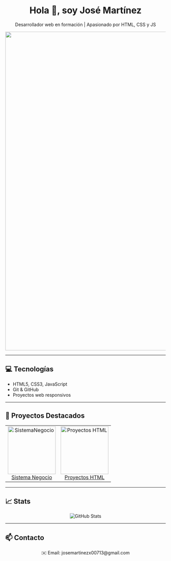 <h1 align="center">Hola 👋, soy José Martínez</h1>

<p align="center">
  Desarrollador web en formación | Apasionado por HTML, CSS y JS
</p>

<!-- GIF de dragón descansando -->
<p align="center">
  <img src="https://media2.giphy.com/media/v1.Y2lkPTc5MGI3NjExYWgxYmxxZTM4N3Rkano3MTR1cDNvMGQycWE5NTluNG1vbWoycGlnbyZlcD12MV9pbnRlcm5hbF9naWZfYnlfaWQmY3Q9Zw/pVGsAWjzvXcZW4ZBTE/giphy.gif" width="1000"/>
</p>

---

## 💻 Tecnologías
<ul>
  <li>HTML5, CSS3, JavaScript</li>
  <li>Git & GitHub</li>
  <li>Proyectos web responsivos</li>
</ul>

---

## 📂 Proyectos Destacados
<p align="center">
  <table>
    <tr>
      <td align="center">
        <a href="https://github.com/josemartinezx00713-create/SistemaNegocio">
          <img src="https://art.pixilart.com/sr5za466438892aws3.png" alt="SistemaNegocio" width="150"/><br>
          Sistema Negocio
        </a>
      </td>
      <td align="center">
        <a href="https://github.com/josemartinezx00713-create/Proyectos-Ingenier-a">
          <img src="https://via.placeholder.com/150" alt="Proyectos HTML" width="150"/><br>
          Proyectos HTML
        </a>
      </td>
  </table>
</p>

---

## 📈 Stats
<p align="center">
  <img src="https://github-readme-stats.vercel.app/api?username=josemartinezx00713-create&show_icons=true&theme=radical" alt="GitHub Stats"/>
</p>

---

## 📫 Contacto
<p align="center">
  ✉️ Email: josemartinezx00713@gmail.com<br>
</p>

